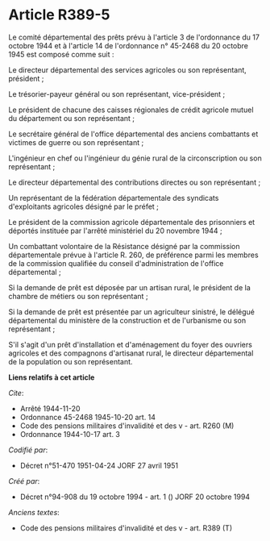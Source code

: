 # Article R389-5

Le comité départemental des prêts prévu à l'article 3 de l'ordonnance du 17 octobre 1944 et à l'article 14 de l'ordonnance n°
45-2468 du 20 octobre 1945 est composé comme suit :

Le directeur départemental des services agricoles ou son représentant, président ;

Le trésorier-payeur général ou son représentant, vice-président ;

Le président de chacune des caisses régionales de crédit agricole mutuel du département ou son représentant ;

Le secrétaire général de l'office départemental des anciens combattants et victimes de guerre ou son représentant ;

L'ingénieur en chef ou l'ingénieur du génie rural de la circonscription ou son représentant ;

Le directeur départemental des contributions directes ou son représentant ;

Un représentant de la fédération départementale des syndicats d'exploitants agricoles désigné par le préfet ;

Le président de la commission agricole départementale des prisonniers et déportés instituée par l'arrêté ministériel du 20
novembre 1944 ;

Un combattant volontaire de la Résistance désigné par la commission départementale prévue à l'article R. 260, de préférence
parmi les membres de la commission qualifiée du conseil d'administration de l'office départemental ;

Si la demande de prêt est déposée par un artisan rural, le président de la chambre de métiers ou son représentant ;

Si la demande de prêt est présentée par un agriculteur sinistré, le délégué départemental du ministère de la construction et
de l'urbanisme ou son représentant ;

S'il s'agit d'un prêt d'installation et d'aménagement du foyer des ouvriers agricoles et des compagnons d'artisanat rural, le
directeur départemental de la population ou son représentant.

**Liens relatifs à cet article**

_Cite_:

  - Arrêté 1944-11-20
  - Ordonnance 45-2468 1945-10-20 art. 14
  - Code des pensions militaires d'invalidité et des v - art. R260 (M)
  - Ordonnance 1944-10-17 art. 3

_Codifié par_:

  - Décret n°51-470 1951-04-24 JORF 27 avril 1951

_Créé par_:

  - Décret n°94-908 du 19 octobre 1994 - art. 1 () JORF 20 octobre 1994

_Anciens textes_:

  - Code des pensions militaires d'invalidité et des v - art. R389 (T)
